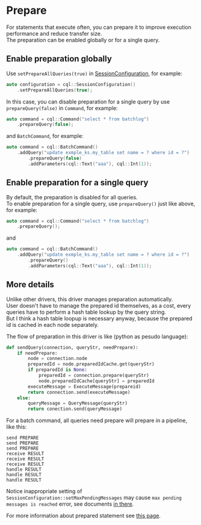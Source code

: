 # Prepare

For statements that execute often, you can prepare it to improve execution performance and reduce transfer size.<br/>
The preparation can be enabled globally or for a single query.<br/>

## Enable preparation globally

Use `setPrepareAllQueries(true)` in [SessionConfiguration](./Configuration.md#setprepareallqueriesbool), for example:

``` c++
auto configuration = cql::SessionConfiguration()
	.setPrepareAllQueries(true);
```

In this case, you can disable preparation for a single query by use `prepareQuery(false)` in `Command`, for example:

``` c++
auto command = cql::Command("select * from batchlog")
	.prepareQuery(false);
```

and `BatchCommand`, for example:

``` c++
auto command = cql::BatchCommand()
	.addQuery("update exmple_ks.my_table set name = ? where id = ?")
		.prepareQuery(false)
		.addParameters(cql::Text("aaa"), cql::Int(1));
```

## Enable preparation for a single query

By default, the preparation is disabled for all queries.<br/>
To enable preparation for a single query, use `prepareQuery()` just like above, for example:

``` c++
auto command = cql::Command("select * from batchlog")
	.prepareQuery();
```

and

``` c++
auto command = cql::BatchCommand()
	.addQuery("update exmple_ks.my_table set name = ? where id = ?")
		.prepareQuery()
		.addParameters(cql::Text("aaa"), cql::Int(1));
```

## More details

Unlike other drivers, this driver manages preparation automatically.<br/>
User doesn't have to manage the prepared id themselves, as a cost, every queries have to perform a hash table lookup by the query string.<br/>
But I think a hash table loopup is necessary anyway, because the prepared id is cached in each node separately.

The flow of preparation in this driver is like (python as pesudo language):

``` python
def sendQuery(connection, queryStr, needPrepare):
	if needPrepare:
		node = connection.node
		preparedId = node.preparedIdCache.get(queryStr)
		if preparedId is None:
			preparedId = connection.prepare(queryStr)
			node.preparedIdCache[queryStr] = preparedId
		executeMessage = ExecuteMessage(prepareid)
		return connection.send(executeMessage)
	else:
		queryMessage = QueryMessage(queryStr)
		return conection.send(queryMessage)
```

For a batch command, all queries need prepare will prepare in a pipeline, like this:

``` text
send PREPARE
send PREPARE
send PREPARE
receive RESULT
receive RESULT
receive RESULT
handle RESULT
handle RESULT
handle RESULT
```

Notice inappropriate setting of `SessionConfiguration::setMaxPendingMessages` may cause `max pending messages is reached` error, see documents [in there](./Configuration.md#setmaxpendingmessagesstdsize_t).

For more information about prepared statement see [this page](https://docs.datastax.com/en/developer/java-driver/3.1/manual/statements/prepared/).

